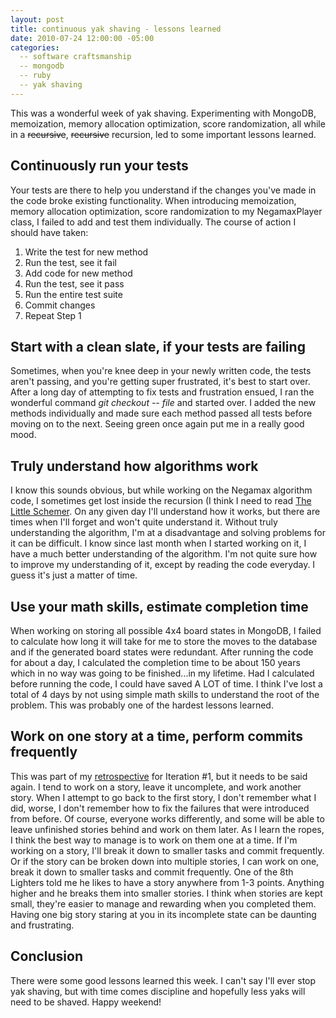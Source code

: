 ```yaml
---
layout: post
title: continuous yak shaving - lessons learned
date: 2010-07-24 12:00:00 -05:00
categories:
  -- software craftsmanship
  -- mongodb
  -- ruby
  -- yak shaving
---
```


This was a wonderful week of yak shaving.  Experimenting with MongoDB, memoization, memory allocation optimization, score randomization, all while in a <strike>recursive</strike>, <strike>recursive</strike> recursion, led to some important lessons learned.

## Continuously run your tests

Your tests are there to help you understand if the changes you've made in the code broke existing functionality.  When introducing memoization, memory allocation optimization, score randomization to my NegamaxPlayer class, I failed to add and test them individually.  The course of action I should have taken:

1. Write the test for new method
2. Run the test, see it fail
3. Add code for new method
4. Run the test, see it pass
5. Run the entire test suite
6. Commit changes
7. Repeat Step 1

## Start with a clean slate, if your tests are failing

Sometimes, when you're knee deep in your newly written code, the tests aren't passing, and you're getting super frustrated, it's best to start over.  After a long day of attempting to fix tests and frustration ensued, I ran the wonderful command *git checkout -- file* and started over.  I added the new methods individually and made sure each method passed all tests before moving on to the next.  Seeing green once again put me in a really good mood.

## Truly understand how algorithms work

I know this sounds obvious, but while working on the Negamax algorithm code, I sometimes get lost inside the recursion (I think I need to read [The Little Schemer](http://www.amazon.com/Little-Schemer-Daniel-P-Friedman/dp/0262560992).  On any given day I'll understand how it works, but there are times when I'll forget and won't quite understand it.  Without truly understanding the algorithm, I'm at a disadvantage and solving problems for it can be difficult.  I know since last month when I started working on it, I have a much better understanding of the algorithm.  I'm not quite sure how to improve my understanding of it, except by reading the code everyday.  I guess it's just a matter of time.

## Use your math skills, estimate completion time

When working on storing all possible 4x4 board states in MongoDB, I failed to calculate how long it will take for me to store the moves to the database and if the generated board states were redundant.  After running the code for about a day, I calculated the completion time to be about 150 years which in no way was going to be finished...in my lifetime.  Had I calculated before running the code, I could have saved A LOT of time.  I think I've lost a total of 4 days by not using simple math skills to understand the root of the problem.  This was probably one of the hardest lessons learned.

## Work on one story at a time, perform commits frequently

This was part of my [retrospective](http://skim.cc/2010/07/08/tic-tac-toe-iteration-2-part-3/) for Iteration #1, but it needs to be said again.   I tend to work on a story, leave it uncomplete, and work another story.  When I attempt to go back to the first story, I don't remember what I did, worse, I don't remember how to fix the failures that were introduced from before.  Of course, everyone works differently, and some will be able to leave unfinished stories behind and work on them later.  As I learn the ropes, I think the best way to manage is to work on them one at a time.  If I'm working on a story, I'll break it down to smaller tasks and commit frequently.  Or if the story can be broken down into multiple stories, I can work on one, break it down to smaller tasks and commit frequently.  One of the 8th Lighters told me he likes to have a story anywhere from 1-3 points.  Anything higher and he breaks them into smaller stories.  I think when stories are kept small, they're easier to manage and rewarding when you completed them.  Having one big story staring at you in its incomplete state can be daunting and frustrating.

## Conclusion

There were some good lessons learned this week.  I can't say I'll ever stop yak shaving, but with time comes discipline and hopefully less yaks will need to be shaved.  Happy weekend!
